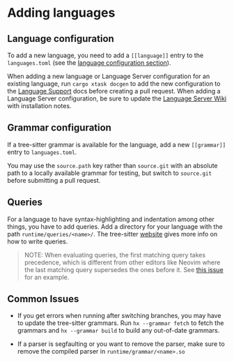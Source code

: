 # Adding languages

## Language configuration

To add a new language, you need to add a `[[language]]` entry to the
`languages.toml` (see the [language configuration section]).

When adding a new language or Language Server configuration for an existing
language, run `cargo xtask docgen` to add the new configuration to the [Language
Support][lang-support] docs before creating a pull request. When adding a
Language Server configuration, be sure to update the [Language Server
Wiki][install-lsp-wiki] with installation notes.

## Grammar configuration

If a tree-sitter grammar is available for the language, add a new `[[grammar]]`
entry to `languages.toml`.

You may use the `source.path` key rather than `source.git` with an absolute path
to a locally available grammar for testing, but switch to `source.git` before
submitting a pull request.

## Queries

For a language to have syntax-highlighting and indentation among other things,
you have to add queries. Add a directory for your language with the path
`runtime/queries/<name>/`. The tree-sitter
[website](https://tree-sitter.github.io/tree-sitter/syntax-highlighting#queries)
gives more info on how to write queries.

> NOTE: When evaluating queries, the first matching query takes precedence,
> which is different from other editors like Neovim where the last matching
> query supersedes the ones before it. See [this issue][neovim-query-precedence]
> for an example.

## Common Issues

- If you get errors when running after switching branches, you may have to
  update the tree-sitter grammars. Run `hx --grammar fetch` to fetch the
  grammars and `hx --grammar build` to build any out-of-date grammars.

- If a parser is segfaulting or you want to remove the parser, make sure to
  remove the compiled parser in `runtime/grammar/<name>.so`

[language configuration section]: ../languages.md
[neovim-query-precedence]:
  https://github.com/helix-editor/helix/pull/1170#issuecomment-997294090
[install-lsp-wiki]:
  https://github.com/helix-editor/helix/wiki/How-to-install-the-default-language-servers
[lang-support]: ../lang-support.md
